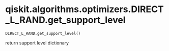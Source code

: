# qiskit.algorithms.optimizers.DIRECT\_L\_RAND.get\_support\_level

`DIRECT_L_RAND.get_support_level()`

return support level dictionary
